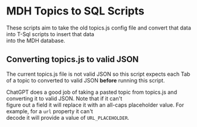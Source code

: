 # MDH Topics to SQL Scripts

These scripts aim to take the old topics.js config file and convert that data into T-Sql scripts to insert that data  
into the MDH database.

## Converting topics.js to valid JSON

The current topics.js file is not valid JSON so this script expects each Tab of a topic to converted to valid JSON **before**
running this script.

ChatGPT does a good job of taking a pasted topic from topics.js and converting it to valid JSON. Note that if it can't  
figure out a field it will replace it with an all-caps placeholder value. For example, for a `url` property it can't  
decode it will provide a value of `URL_PLACEHOLDER`.
